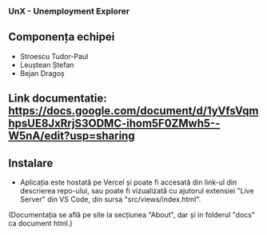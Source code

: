 ### UnX - Unemployment Explorer

## Componența echipei

- Stroescu Tudor-Paul
- Leuștean Ștefan
- Bejan Dragoș
  
## Link documentatie: https://docs.google.com/document/d/1yVfsVqmhpsUE8JxRrjS3ODMC-ihom5F0ZMwh5--W5nA/edit?usp=sharing

## Instalare

- Aplicația este hostată pe Vercel și poate fi accesată din link-ul din descrierea repo-ului, sau poate fi vizualizată cu ajutorul extensiei "Live Server" din VS Code, din sursa "src/views/index.html".

(Documentația se află pe site la secțiunea "About", dar și in folderul "docs" ca document html.)
